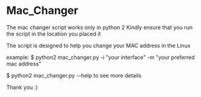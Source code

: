 # Mac_Changer
The mac changer script works only in python 2
Kindly ensure that you run the script in the location you placed it

The script is designed to help you change your MAC address in the Linux



example:
$ python2 mac_changer.py -i "your interface" -m "your preferred mac address"


$ python2 mac_changer.py --help
to see more details


Thank you :)

